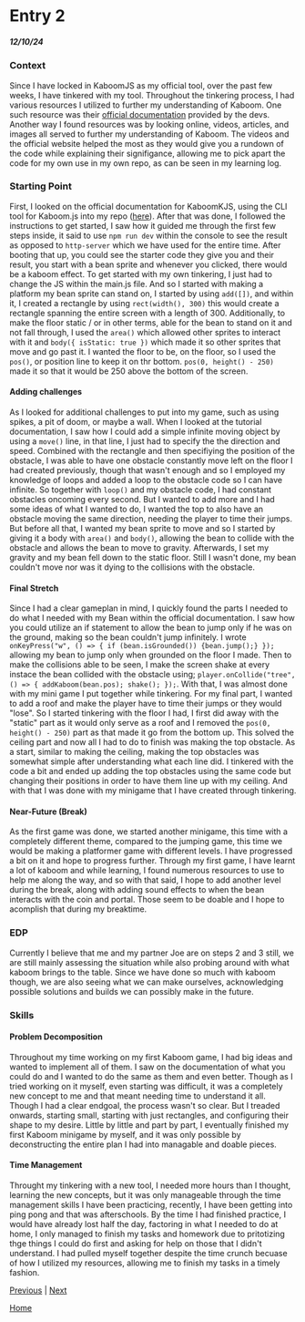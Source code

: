 # Entry 2
##### 12/10/24

### Context

Since I have locked in KaboomJS as my official tool, over the past few weeks, I have tinkered with my tool. Throughout the tinkering process, I had various resources I utilized to further my understanding of Kaboom. One such resource was their [official documentation](https://kaboomjs.com/) provided by the devs. Another way I found resources was by looking online, videos, articles, and images all served to further my understanding of Kaboom. The videos and the official website helped the most as they would give you a rundown of the code while explaining their signifigance, allowing me to pick apart the code for my own use in my own repo, as can be seen in my learning log.

### Starting Point
First, I looked on the official documentation for KaboomKJS, using the CLI tool for Kaboom.js into my repo ([here](https://kaboomjs.com/doc/setup)). After that was done, I followed the instructions to get started, I saw how it guided me through the first few steps inside, it said to use `npm run dev` within the console to see the result as opposed to `http-server` which we have used for the entire time. After booting that up, you could see the starter code they give you and their result, you start with a bean sprite and whenever you clicked, there would be a kaboom effect. To get started with my own tinkering, I just had to change the JS within the main.js file. And so I started with making a platform my bean sprite can stand on, I started by using `add([])`, and within it, I created a rectangle by using `rect(width(), 300)` this would create a rectangle spanning the entire screen with a length of 300. Additionally, to make the floor static / or in other terms, able for the bean to stand on it and not fall through, I used the `area()` which allowed other sprites to interact with it and `body({ isStatic: true })` which made it so other sprites that move and go past it. I wanted the floor to be, on the floor, so I used the `pos()`, or position line to keep it on thr bottom. `pos(0, height() - 250)` made it so that it would be 250 above the bottom of the screen.

#### Adding challenges
As I looked for additional challenges to put into my game, such as using spikes, a pit of doom, or maybe a wall. When I looked at the tutorial documentation, I saw how I could add a simple infinite moving object by using a `move()` line, in that line, I just had to specify the the direction and speed. Combined with the rectangle and then specifiying the position of the obstacle, I was able to have one obstacle constantly move left on the floor I had created previously, though that wasn't enough and so I employed my knowledge of loops and added a loop to the obstacle code so I can have infinite. So together with `loop()` and my obstacle code, I had constant obstacles oncoming every second. But I wanted to add more and I had some ideas of what I wanted to do, I wanted the top to also have an obstacle moving the same direction, needing the player to time their jumps. But before all that, I wanted my bean sprite to move and so I started by giving it a body with `area()` and `body()`, allowing the bean to collide with the obstacle and allows the bean to move to gravity. Afterwards, I set my gravity and my bean fell down to the static floor. Still I wasn't done, my bean couldn't move nor was it dying to the collisions with the obstacle.

#### Final Stretch
Since I had a clear gameplan in mind, I quickly found the parts I needed to do what I needed with my Bean within the official documentation. I saw how you could utilize an if statement to allow the bean to jump only if he was on the ground, making so the bean couldn't jump infinitely. I wrote `onKeyPress("w", () => { if (bean.isGrounded()) {bean.jump();} });` allowing my bean to jump only when grounded on the floor I made. Then to make the collisions able to be seen, I make the screen shake at every instace the bean collided with the obstacle using; `player.onCollide("tree", () => { addKaboom(bean.pos); shake(); });`. With that, I was almost done with my mini game I put together while tinkering. For my final part, I wanted to add a roof and make the player have to time their jumps or they would "lose". So I started tinkering with the floor I had, I first did away with the "static" part as it would only serve as a roof and I removed the `pos(0, height() - 250)` part as that made it go from the bottom up. This solved the ceiling part and now all I had to do to finish was making the top obstacle. As a start, similar to making the ceiling, making the top obstacles was somewhat simple after understanding what each line did. I tinkered with the code a bit and ended up adding the top obstacles using the same code but changing their positions in order to have them line up with my ceiling. And with that I was done with my minigame that I have created through tinkering.

#### Near-Future (Break)
As the first game was done, we started another minigame, this time with a completely different theme, compared to the jumping game, this time we would be making a platformer game with different levels. I have progressed a bit on it and hope to progress further. Through my first game, I have learnt a lot of kaboom and while learning, I found numerous resources to use to help me along the way, and so with that said, I hope to add another level during the break, along with adding sound effects to when the bean interacts with the coin and portal. Those seem to be doable and I hope to acomplish that during my breaktime.

### EDP
Currently I believe that me and my partner Joe are on steps 2 and 3 still, we are still mainly assessing the situation while also probing around with what kaboom brings to the table. Since we have done so much with kaboom though, we are also seeing what we can make ourselves, acknowledging possible solutions and builds we can possibly make in the future.

### Skills

#### Problem Decomposition
Throughout my time working on my first Kaboom game, I had big ideas and wanted to implement all of them. I saw on the documentation of what you could do and I wanted to do the same as them and even better. Though as I tried working on it myself, even starting was difficult, it was a completely new concept to me and that meant needing time to understand it all. Though I had a clear endgoal, the process wasn't so clear. But I treaded onwards, starting small, starting with just rectangles, and configuring their shape to my desire. Little by little and part by part, I eventually finished my first Kaboom minigame by myself, and it was only possible by deconstructing the entire plan I had into managable and doable pieces.

#### Time Management
Throught my tinkering with a new tool, I needed more hours than I thought, learning the new concepts, but it was only manageable through the time management skills I have been practicing, recently, I have been getting into ping pong and that was afterschools. By the time I had finished practice, I would have already lost half the day, factoring in what I needed to do at home, I only managed to finish my tasks and homework due to pritotizing thge things I could do first and asking for help on those that I didn't understand. I had pulled myself together despite the time crunch becuase of how I utilized my resources, allowing me to finish my tasks in a timely fashion.

[Previous](entry01.md) | [Next](entry03.md)

[Home](../README.md)
